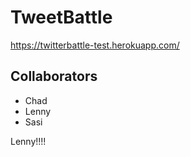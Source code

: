 # TweetBattle

https://twitterbattle-test.herokuapp.com/

## Collaborators
* Chad
* Lenny
* Sasi


Lenny!!!!
